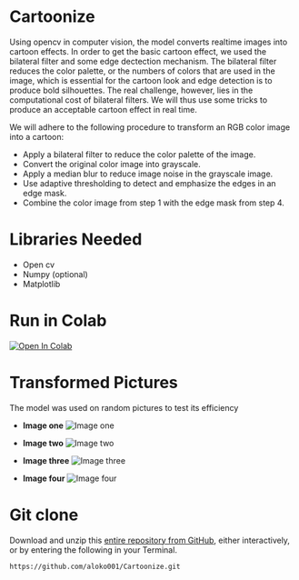 # Cartoonize

Using opencv in computer vision, the model converts realtime images into cartoon effects. In order to get the basic cartoon effect, we used the bilateral filter and some edge dectection mechanism. The bilateral filter reduces the color palette, or the numbers of colors that are used in the image, which is essential for the cartoon look and edge detection is to produce bold silhouettes. The real challenge, however, lies in the computational cost of bilateral filters. We will thus use some tricks to produce an acceptable cartoon effect in real time.

We will adhere to the following procedure to transform an RGB color image into a cartoon:

- Apply a bilateral filter to reduce the color palette of the image.
- Convert the original color image into grayscale.
- Apply a median blur to reduce image noise in the grayscale image.
- Use adaptive thresholding to detect and emphasize the edges in an edge mask.
- Combine the color image from step 1 with the edge mask from step 4.

# Libraries Needed
- Open cv
- Numpy (optional)
- Matplotlib

# Run in Colab

[![Open In Colab](https://colab.research.google.com/assets/colab-badge.svg)](https://colab.research.google.com/github/aloko001/Cartoonize/blob/master/cartoon_filter/cartoonize_.ipynb)

# Transformed Pictures
The model was used on random pictures to test its efficiency

- **Image one**
![Image one](https://github.com/aloko001/Cartoonize/blob/master/Animated/nafisat_pic.jpg)

- **Image two**
![Image two](https://github.com/aloko001/Cartoonize/blob/master/Animated/apst_josh.jpg)

- **Image three**
![Image three](https://github.com/aloko001/Cartoonize/blob/master/Animated/duncan.jpg)

- **Image four**
![Image four](https://github.com/aloko001/Cartoonize/blob/master/Animated/lion.jpg)


# Git clone

Download and unzip this [entire repository from GitHub](https://github.com/aloko001/Cartoonize.git), either interactively, or by entering the following in your Terminal.

`https://github.com/aloko001/Cartoonize.git
`

